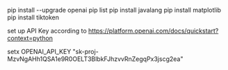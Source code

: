 

pip install --upgrade openai
pip list
pip install javalang
pip install matplotlib
pip install tiktoken

set up API Key according to https://platform.openai.com/docs/quickstart?context=python

setx OPENAI_API_KEY "sk-proj-MzvNgAHh1QSA1e9R0OELT3BlbkFJhzvvRnZegqPx3jscg2ea"